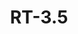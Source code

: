 ---
layout: 'zone'
categories: 
  - 'zones'
title: 'RT-3.5'
description: 'Residential Two-Flat, Townhouse and Multi-Unit District'
District_type_code: 'RT-3.5'
Old_zoning_ordinance_code: 'n/a'
Zone_Type: '4'
Old_Description: 'Single family homes, 2 Flats, Townhouses'
Juan_Description: 'Two-flats, townhouses, low-density apartment buildings, single family homes.'
District_Title: 'Residential Two-Flat, Townhouse and Multi-Unit District'
Zoning_Code_Section: '17-2-0103'
Floor_Area_Ratio: '1.05'
Maximum_Building_Height: '35 ft for detached house. None for schools and churches.'
Lot_Area_per_Unit: '1250'
Front_Yard_Setback: '15ft, or 12% of lot depth, whichever is less. Alternatively, setback can be the average front yard depth of nearest 2 lots.'
Side_Setback: 'Townhouses: complicated as hell, see 17-2-0500. All other buildings: Combined width of side setbacks must equal 20% of lot width, and neither setback can be less than 2 feet or 8% of lot width (whichever is greater.) But no setback is required to be wider than 5 feet.'
Rear_Yard_Setback: 'For detached houses: 50 ft or 28% of lot depth, whichever is less. For buildings with under 20 dwelling units, of which at least 33% are "accessible": 50 ft or 24% of lot depth, whichever is less.'
Rear_Yard_Open_Space: '100 sq ft per dwelling unit, or 6.5% of the lot area, which ever is greater.'
On_Site_Open_Space: 'N/A'
---